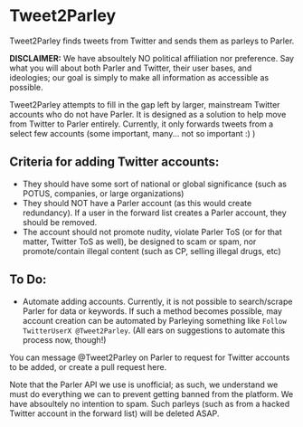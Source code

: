 # Tweet2Parley
Tweet2Parley finds tweets from Twitter and sends them as parleys to Parler.

**DISCLAIMER:** We have absoultely NO political affiliation nor preference. Say what you will about both Parler and Twitter, their user bases, and ideologies; our goal is simply to make all information as accessible as possible.

Tweet2Parley attempts to fill in the gap left by larger, mainstream Twitter accounts who do not have Parler. It is designed as a solution to help move from Twitter to Parler entirely. Currently, it only forwards tweets from a select few accounts (some important, many... not so important :)  )

## Criteria for adding Twitter accounts:
- They should have some sort of national or global significance (such as POTUS, companies, or large organizations)
- They should NOT have a Parler account (as this would create redundancy). If a user in the forward list creates a Parler account, they should be removed.
- The account should not promote nudity, violate Parler ToS (or for that matter, Twitter ToS as well), be designed to scam or spam, nor promote/contain illegal content (such as CP, selling illegal drugs, etc)

## To Do:
- Automate adding accounts. Currently, it is not possible to search/scrape Parler for data or keywords. If such a method becomes possible, may account creation can be automated by Parleying something like `Follow TwitterUserX @Tweet2Parley`. (All ears on suggestions to automate this process now, though!)

You can message @Tweet2Parley on Parler to request for Twitter accounts to be added, or create a pull request here.

Note that the Parler API we use is unofficial; as such, we understand we must do everything we can to prevent getting banned from the platform. We have absoultely no intention to spam. Such parleys (such as from a hacked Twitter account in the forward list) will be deleted ASAP.
